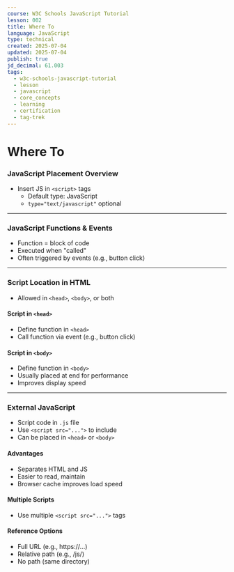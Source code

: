 ```yaml
---
course: W3C Schools JavaScript Tutorial
lesson: 002
title: Where To
language: JavaScript
type: technical
created: 2025-07-04
updated: 2025-07-04
publish: true
jd_decimal: 61.003
tags:
  - w3c-schools-javascript-tutorial
  - lesson
  - javascript
  - core_concepts
  - learning
  - certification
  - tag-trek
---
```


# Where To

### JavaScript Placement Overview

- Insert JS in `<script>` tags
  - Default type: JavaScript
  - `type="text/javascript"` optional

---

### JavaScript Functions & Events

- Function = block of code
- Executed when "called"
- Often triggered by events (e.g., button click)

---

### Script Location in HTML

- Allowed in `<head>`, `<body>`, or both

#### Script in `<head>`

- Define function in `<head>`
- Call function via event (e.g., button click)

#### Script in `<body>`

- Define function in `<body>`
- Usually placed at end for performance
- Improves display speed

---

### External JavaScript

- Script code in `.js` file
- Use `<script src="...">` to include
- Can be placed in `<head>` or `<body>`

#### Advantages

- Separates HTML and JS
- Easier to read, maintain
- Browser cache improves load speed

#### Multiple Scripts

- Use multiple `<script src="...">` tags

#### Reference Options

- Full URL (e.g., https://...)
- Relative path (e.g., /js/)
- No path (same directory)

